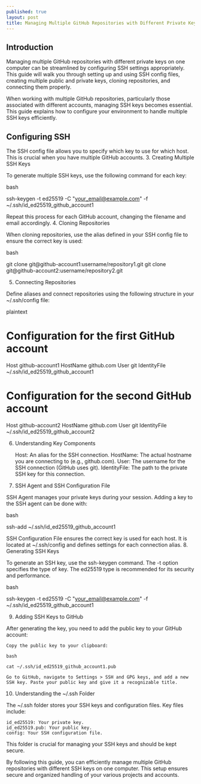 ```yaml
---
published: true
layout: post
title: Managing Multiple GitHub Repositories with Different Private Keys on One Computer
---
```




## Introduction
Managing multiple GitHub repositories with different private keys on one computer can be streamlined by configuring SSH settings appropriately. This guide will walk you through setting up and using SSH config files, creating multiple public and private keys, cloning repositories, and connecting them properly.


When working with multiple GitHub repositories, particularly those associated with different accounts, managing SSH keys becomes essential. This guide explains how to configure your environment to handle multiple SSH keys efficiently.

## Configuring SSH

The SSH config file allows you to specify which key to use for which host. This is crucial when you have multiple GitHub accounts.
3. Creating Multiple SSH Keys

To generate multiple SSH keys, use the following command for each key:

bash

ssh-keygen -t ed25519 -C "your_email@example.com" -f ~/.ssh/id_ed25519_github_account1

Repeat this process for each GitHub account, changing the filename and email accordingly.
4. Cloning Repositories

When cloning repositories, use the alias defined in your SSH config file to ensure the correct key is used:

bash

git clone git@github-account1:username/repository1.git
git clone git@github-account2:username/repository2.git

5. Connecting Repositories

Define aliases and connect repositories using the following structure in your ~/.ssh/config file:

plaintext

# Configuration for the first GitHub account
Host github-account1
    HostName github.com
    User git
    IdentityFile ~/.ssh/id_ed25519_github_account1

# Configuration for the second GitHub account
Host github-account2
    HostName github.com
    User git
    IdentityFile ~/.ssh/id_ed25519_github_account2

6. Understanding Key Components

    Host: An alias for the SSH connection.
    HostName: The actual hostname you are connecting to (e.g., github.com).
    User: The username for the SSH connection (GitHub uses git).
    IdentityFile: The path to the private SSH key for this connection.

7. SSH Agent and SSH Configuration File

SSH Agent manages your private keys during your session. Adding a key to the SSH agent can be done with:

bash

ssh-add ~/.ssh/id_ed25519_github_account1

SSH Configuration File ensures the correct key is used for each host. It is located at ~/.ssh/config and defines settings for each connection alias.
8. Generating SSH Keys

To generate an SSH key, use the ssh-keygen command. The -t option specifies the type of key. The ed25519 type is recommended for its security and performance.

bash

ssh-keygen -t ed25519 -C "your_email@example.com" -f ~/.ssh/id_ed25519_github_account1

9. Adding SSH Keys to GitHub

After generating the key, you need to add the public key to your GitHub account:

    Copy the public key to your clipboard:

    bash

    cat ~/.ssh/id_ed25519_github_account1.pub

    Go to GitHub, navigate to Settings > SSH and GPG keys, and add a new SSH key. Paste your public key and give it a recognizable title.

10. Understanding the ~/.ssh Folder

The ~/.ssh folder stores your SSH keys and configuration files. Key files include:

    id_ed25519: Your private key.
    id_ed25519.pub: Your public key.
    config: Your SSH configuration file.

This folder is crucial for managing your SSH keys and should be kept secure.

By following this guide, you can efficiently manage multiple GitHub repositories with different SSH keys on one computer. This setup ensures secure and organized handling of your various projects and accounts.